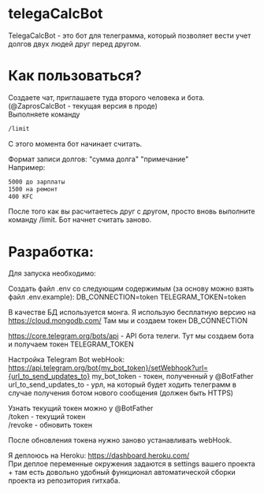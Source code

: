 # telegaCalcBot

TelegaCalcBot - это бот для телеграмма, который позволяет вести учет долгов двух людей друг перед другом.

# Как пользоваться?
Создаете чат, приглашаете туда второго человека и бота. (@ZaprosCalcBot - текущая версия в проде)  \
Выполняете команду 
```sh
/limit
```
С этого момента бот начинает считать.

Формат записи долгов: "сумма долга" "примечание" \
Например:
```sh
5000 до зарплаты
1500 на ремонт
400 KFC
```

После того как вы расчитаетесь друг с другом, просто вновь выполните команду /limit. Бот начнет считать заново.

# Разработка:
Для запуска необходимо:

Создать файл .env со следующим содержимым (за основу можно взять файл .env.example):
DB_CONNECTION=token
TELEGRAM_TOKEN=token

В качестве БД используется монга. Я использую бесплатную версию на https://cloud.mongodb.com/
Там мы и создаем токен DB_CONNECTION

https://core.telegram.org/bots/api - API бота телеги. 
Тут мы создаем бота и получаем токен TELEGRAM_TOKEN

Настройка Telegram Bot webHook:
https://api.telegram.org/bot{my_bot_token}/setWebhook?url={url_to_send_updates_to}
my_bot_token - токен, полученный у @BotFather
url_to_send_updates_to - урл, на который будет ходить телеграмм в случае получения ботом нового сообщения (должен быть HTTPS)

Узнать текущий токен можно у @BotFather\
/token - текущий токен\
/revoke - обновить токен

После обновления токена нужно заново устанавливать webHook.

Я деплоюсь на Heroku: https://dashboard.heroku.com/ \
При деплое переменные окружения задаются в settings вашего проекта + там есть довольно удобный функционал автоматической сборки проекта из репозитория гитхаба.
